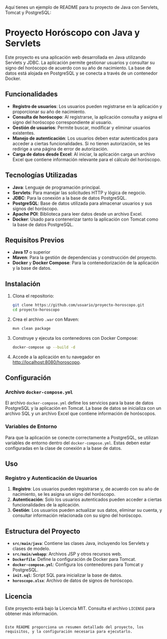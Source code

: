 Aquí tienes un ejemplo de README para tu proyecto de Java con Servlets, Tomcat y PostgreSQL:


# Proyecto Horóscopo con Java y Servlets

Este proyecto es una aplicación web desarrollada en Java utilizando Servlets y JDBC. La aplicación permite gestionar usuarios y consultar su signo del horóscopo de acuerdo con su año de nacimiento. La base de datos está alojada en PostgreSQL y se conecta a través de un contenedor Docker.

## Funcionalidades

- **Registro de usuarios**: Los usuarios pueden registrarse en la aplicación y proporcionar su año de nacimiento.
- **Consulta de horóscopo**: Al registrarse, la aplicación consulta y asigna el signo del horóscopo correspondiente al usuario.
- **Gestión de usuarios**: Permite buscar, modificar y eliminar usuarios existentes.
- **Manejo de autenticación**: Los usuarios deben estar autenticados para acceder a ciertas funcionalidades. Si no tienen autorización, se les redirige a una página de error de autorización.
- **Carga de datos desde Excel**: Al iniciar, la aplicación carga un archivo Excel que contiene información relevante para el cálculo del horóscopo.

## Tecnologías Utilizadas

- **Java**: Lenguaje de programación principal.
- **Servlets**: Para manejar las solicitudes HTTP y lógica de negocio.
- **JDBC**: Para la conexión a la base de datos PostgreSQL.
- **PostgreSQL**: Base de datos utilizada para almacenar usuarios y sus signos del horóscopo.
- **Apache POI**: Biblioteca para leer datos desde un archivo Excel.
- **Docker**: Usado para contenerizar tanto la aplicación con Tomcat como la base de datos PostgreSQL.

## Requisitos Previos

- **Java 17** o superior
- **Maven**: Para la gestión de dependencias y construcción del proyecto.
- **Docker** y **Docker Compose**: Para la contenedorización de la aplicación y la base de datos.

## Instalación

1. Clona el repositorio:
   ```bash
   git clone https://github.com/usuario/proyecto-horoscopo.git
   cd proyecto-horoscopo
   ```

2. Crea el archivo `.war` con Maven:
   ```bash
   mvn clean package
   ```

3. Construye y ejecuta los contenedores con Docker Compose:
   ```bash
   docker-compose up --build -d
   ```

4. Accede a la aplicación en tu navegador en [http://localhost:8080/horoscopo](http://localhost:8080/horoscopo).

## Configuración

### Archivo `docker-compose.yml`
El archivo `docker-compose.yml` define los servicios para la base de datos PostgreSQL y la aplicación en Tomcat. La base de datos se inicializa con un archivo SQL y un archivo Excel que contiene información de horóscopos.



### Variables de Entorno

Para que la aplicación se conecte correctamente a PostgreSQL, se utilizan variables de entorno dentro del `docker-compose.yml`. Estas deben estar configuradas en la clase de conexión a la base de datos.

## Uso

### Registro y Autenticación de Usuarios

1. **Registro**: Los usuarios pueden registrarse y, de acuerdo con su año de nacimiento, se les asigna un signo del horóscopo.
2. **Autenticación**: Solo los usuarios autenticados pueden acceder a ciertas funcionalidades de la aplicación.
3. **Gestión**: Los usuarios pueden actualizar sus datos, eliminar su cuenta, y consultar información relacionada con su signo del horóscopo.

## Estructura del Proyecto

- **`src/main/java`**: Contiene las clases Java, incluyendo los Servlets y clases de modelo.
- **`src/main/webapp`**: Archivos JSP y otros recursos web.
- **`Dockerfile`**: Define la configuración de Docker para Tomcat.
- **`docker-compose.yml`**: Configura los contenedores para Tomcat y PostgreSQL.
- **`init.sql`**: Script SQL para inicializar la base de datos.
- **`horoscopo.xlsx`**: Archivo de datos de signos de horóscopo.

## Licencia

Este proyecto está bajo la Licencia MIT. Consulta el archivo `LICENSE` para obtener más información.
```

Este README proporciona un resumen detallado del proyecto, los requisitos, y la configuración necesaria para ejecutarlo.